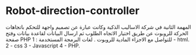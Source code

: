 # Robot-direction-controller
المهمة الثانية في شركة الاساليب الذكية وكانت عبارة عن تصميم واجهة للتحكم باتجاهات الحركة للروبوت عن طريق اختيار الاتجاه الطلوب ثم ارسال البيانات لقاعدة بيانات وفتح صفحة PHP للتواصل مع الاجزاء المادية للروبوت .
لغات البرمجة المستخدمة :
1 - html.
2 - css
3 - Javascript
4 - PHP.
